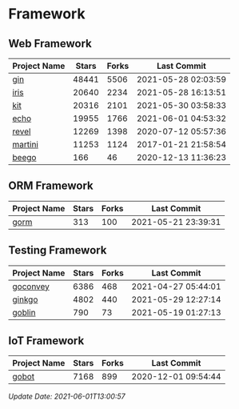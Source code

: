 # Framework

## Web Framework
| Project Name | Stars | Forks | Last Commit |
| ------------ | ----- | ----- | ----------- |
| [gin](https://github.com/gin-gonic/gin) | 48441 | 5506 | 2021-05-28 02:03:59 |
| [iris](https://github.com/kataras/iris) | 20640 | 2234 | 2021-05-28 16:13:51 |
| [kit](https://github.com/go-kit/kit) | 20316 | 2101 | 2021-05-30 03:58:33 |
| [echo](https://github.com/labstack/echo) | 19955 | 1766 | 2021-06-01 04:53:32 |
| [revel](https://github.com/revel/revel) | 12269 | 1398 | 2020-07-12 05:57:36 |
| [martini](https://github.com/go-martini/martini) | 11253 | 1124 | 2017-01-21 21:58:54 |
| [beego](https://github.com/astaxie/beego) | 166 | 46 | 2020-12-13 11:36:23 |

## ORM Framework
| Project Name | Stars | Forks | Last Commit |
| ------------ | ----- | ----- | ----------- |
| [gorm](https://github.com/jinzhu/gorm) | 313 | 100 | 2021-05-21 23:39:31 |

## Testing Framework
| Project Name | Stars | Forks | Last Commit |
| ------------ | ----- | ----- | ----------- |
| [goconvey](https://github.com/smartystreets/goconvey) | 6386 | 468 | 2021-04-27 05:44:01 |
| [ginkgo](https://github.com/onsi/ginkgo) | 4802 | 440 | 2021-05-29 12:27:14 |
| [goblin](https://github.com/franela/goblin) | 790 | 73 | 2021-05-19 01:27:13 |

## IoT Framework
| Project Name | Stars | Forks | Last Commit |
| ------------ | ----- | ----- | ----------- |
| [gobot](https://github.com/hybridgroup/gobot) | 7168 | 899 | 2020-12-01 09:54:44 |

*Update Date: 2021-06-01T13:00:57*
